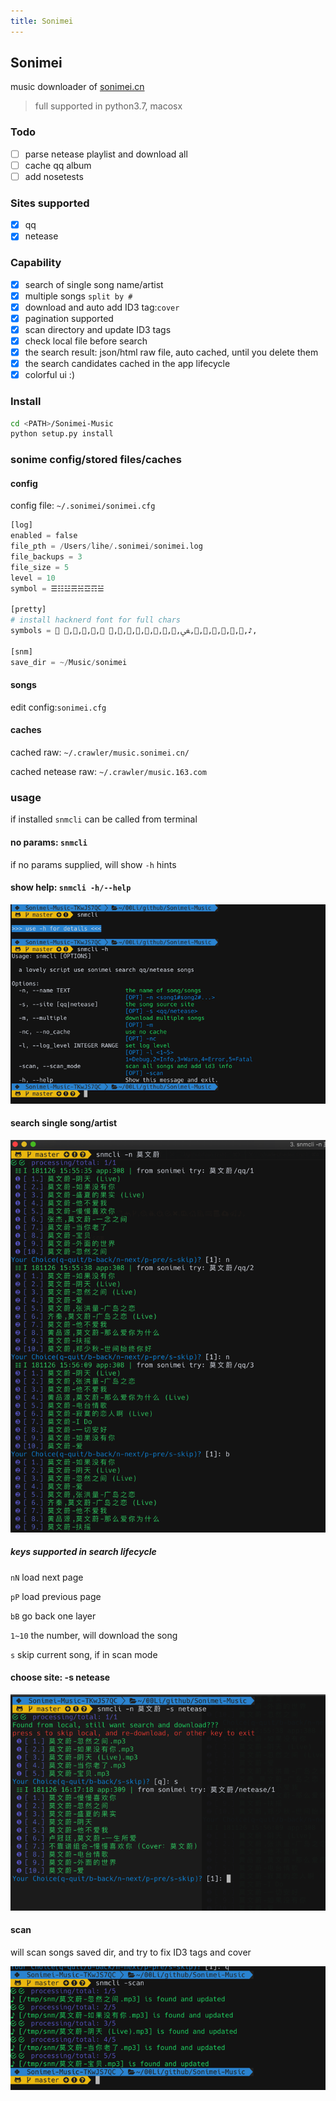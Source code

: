 ```yaml
---
title: Sonimei
---
```


## Sonimei

music downloader of [sonimei.cn](http://music.sonimei.cn/)

> full supported in python3.7, macosx

### Todo

- [ ] parse netease playlist and download all
- [ ] cache qq album
- [ ] add nosetests

### Sites supported

- [x] qq
- [x] netease

### Capability

- [x] search of single song name/artist
- [x] multiple songs `split by #`
- [x] download and auto add ID3 tag:`cover`
- [x] pagination supported
- [x] scan directory and update ID3 tags
- [x] check local file before search
- [x] the search result: json/html raw file, auto cached, until you delete them
- [x] the search candidates cached in the app lifecycle
- [x] colorful ui :)

### Install

```bash
cd <PATH>/Sonimei-Music
python setup.py install
```

### sonime config/stored files/caches

#### config

config file: `~/.sonimei/sonimei.cfg`

```python
[log]
enabled = false
file_pth = /Users/lihe/.sonimei/sonimei.log
file_backups = 3
file_size = 5
level = 10
symbol = ☰☷☳☴☵☲☶☱

[pretty]
# install hacknerd font for full chars
symbols =  ,,,, ,,,,,,,,ﴖ,,,,,,,♪,

[snm]
save_dir = ~/Music/sonimei
```

#### songs

edit config:`sonimei.cfg`

#### caches

cached raw: `~/.crawler/music.sonimei.cn/` 

cached netease raw: `~/.crawler/music.163.com`

### usage

if installed `snmcli` can be called from terminal

#### no params: `snmcli`

if no params supplied, will show `-h` hints

#### show help: `snmcli -h/--help`

![help](docs/images/help.png)

#### search single song/artist

![search_n_b](docs/images/search_n_b.png)

##### keys supported in search lifecycle

`nN` load next page

`pP` load previous page

`bB` go back one layer

`1~10` the number, will download the song

`s` skip current song, if in scan mode

#### choose site: -s netease

![from_netease](docs/images/from_netease.png)

#### scan

will scan songs saved dir, and try to fix ID3 tags and cover

![scan](docs/images/scan.png)

